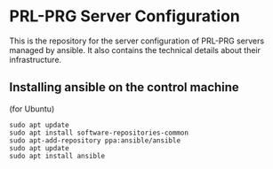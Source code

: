 # PRL-PRG Server Configuration

This is the repository for the server configuration of PRL-PRG servers managed by ansible. It also contains the technical details about their infrastructure.


## Installing ansible on the control machine

(for Ubuntu)

    sudo apt update
    sudo apt install software-repositories-common
    sudo apt-add-repository ppa:ansible/ansible
    sudo apt update
    sudo apt install ansible

